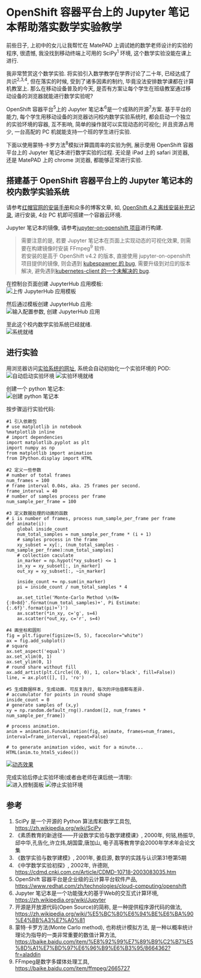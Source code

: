 # OpenShift 容器平台上的 Jupyter 笔记本帮助落实数学实验教学  

前些日子, 上初中的女儿让我帮忙在 MatePAD 上调试她的数学老师设计的实验的程序, 很遗憾, 我没找到移动终端上可用的 SciPy<sup>1</sup> 环境, 这个数学实验没能在课上进行.  

我非常赞赏这个数学实验. 将实验引入数学教学在学界讨论了二十年, 已经达成了共识<sup>2,3,4</sup>, 但在落实的时候, 受到了诸多因素的制约, 毕竟没法安排数学课都在计算机教室上. 那么在移动设备普及的今天, 是否有方案让每个学生在班级教室通过移动设备的浏览器就能进行数学实验呢?  

OpenShift 容器平台<sup>5</sup>上的 Jupyter 笔记本<sup>6</sup>是一个成熟的开源<sup>7</sup>方案. 基于平台的能力, 每个学生用移动设备的浏览器访问校内数学实验系统时, 都会启动一个独立的实验环境的容器, 互不影响, 简单的操作就可以实现动态的可视化; 并且资源占用少, 一台高配的 PC 机就能支持一个班的学生进行实验.  

下面以使用蒙特·卡罗方法<sup>8</sup>模拟计算圆周率的实验为例, 展示使用 OpenShift 容器平台上的 Jupyter 笔记本进行数学实验的过程. 无论是 iPad 上的 safari 浏览器, 还是 MatePAD 上的 chrome 浏览器, 都能够正常进行实验.  

## 搭建基于 OpenShift 容器平台上的 Jupyter 笔记本的校内数学实验系统  
请参考[红帽官网的安装手册](https://access.redhat.com/documentation/zh-cn/openshift_container_platform/4.2/html/installing/index)和众多的博客文章, 如, [OpenShift 4.2 离线安装补充记录](https://www.cnblogs.com/ericnie/p/11764124.html), 进行安装, 4台 PC 机即可搭建一个容器云环境.  

Jupyter 笔记本的镜像, 请参考[jupyter-on-openshift 项目](https://github.com/jupyter-on-openshift/)进行构建.  
> 需要注意的是, 若要 Jupyter 笔记本在页面上实现动态的可视化效果, 则需要在构建镜像时安装 FFmpeg<sup>9</sup> 软件.  
> 若安装的是高于 OpenShift v4.2 的版本, 直接使用 jupyter-on-openshift 项目提供的镜像, 则会遇到 [kubespawner 的 bug](https://github.com/jupyterhub/kubespawner/issues/354), 需要升级到对应的版本解决, 避免遇到[kubernetes-client 的一个未解决的 bug](https://github.com/kubernetes-client/python/issues/1333).  

在控制台页面创建 JupyterHub 应用模板:  
![上传 JupyterHub 应用模板]()  

然后通过模板创建 JupyterHub 应用:  
![输入配置参数, 创建 JupyterHub 应用]()

至此这个校内数学实验系统已经就绪.  
![系统就绪](./jupyterhub-screenshots/application_system_for_math_experience.png)

## 进行实验  
用浏览器访问[实验系统的网址](), 系统会自动初始化一个实验环境的 POD:  
![自动启动实验环境](./jupyterhub-screenshots/auto_started_lab_env.png)
![实验环境就绪](./jupyterhub-screenshots/lab_pod_ready.png)

创建一个 python 笔记本:  
![创建 python 笔记本](./jupyterhub-screenshots/new_python_notebook.png)

按步骤运行实验代码:  
```
#1 引入依赖包
# use matplotlib in notebook
%matplotlib inline
# import dependencies
import matplotlib.pyplot as plt
import numpy as np
from matplotlib import animation
from IPython.display import HTML

#2 定义一些参数
# number of total frames
num_frames = 100
# frame interval 0.04s, aka. 25 frames per second.
frame_interval = 40
# number of samples process per frame
num_sample_per_frame = 100

#3 定义数据处理的动画的函数
# i is number of frames, process num_sample_per_frame per frame
def animate(i):
    global inside_count
    num_total_samples = num_sample_per_frame * (i + 1)
    # samples process in the frame
    xy_subset = xy[:, (num_total_samples - num_sample_per_frame):num_total_samples]
    # collection caculate 
    in_marker = np.hypot(*xy_subset) <= 1
    in_xy = xy_subset[:, in_marker]
    out_xy = xy_subset[:, ~in_marker]

    inside_count += np.sum(in_marker)
    pi = inside_count / num_total_samples * 4

    ax.set_title('Monte-Carlo Method \n(N={:0>8d}'.format(num_total_samples)+', Pi Estimate: {:.6f}'.format(pi)+')')
    ax.scatter(*in_xy, c='g', s=4)
    ax.scatter(*out_xy, c='r', s=4)

#4 画坐标和圆形
fig = plt.figure(figsize=(5, 5), facecolor="white")
ax = fig.add_subplot()
# square
ax.set_aspect('equal')
ax.set_xlim(0, 1)
ax.set_ylim(0, 1)
# round share without fill
ax.add_artist(plt.Circle((0, 0), 1, color='black', fill=False))
line, = ax.plot([], [], 'ro')

#5 生成数据样本, 生成动画. 可反复执行, 每次的评估值都有差异.
# accumulator for points in round shape
inside_count = 0
# generate samples of (x,y)
xy = np.random.default_rng().random([2, num_frames * num_sample_per_frame])

# process animation.
anim = animation.FuncAnimation(fig, animate, frames=num_frames, interval=frame_interval, repeat=False)

# to generate animation video, wait for a minute...
HTML(anim.to_html5_video())
```
[![动态效果](./jupyterhub-screenshots/Pi_simulated_by_Monte_Carlo_method-axis.png)](./jupyterhub-screenshots/Pi_simulated_by_Monte_Carlo_method.mp4)

完成实验后停止实验环境(或者由老师在课后统一清理):  
![进入控制面板](./jupyterhub-screenshots/goto-control-panel.png)
![停止实验环境](./jupyterhub-screenshots/shutdown-lab-pod.png)


## 参考
1. SciPy 是一个开源的 Python 算法库和数学工具包, https://zh.wikipedia.org/wiki/SciPy  
2. 《素质教育的新途径——开设数学实验与数学建模课》, 2000年, 何铭,杨振华,邱中华,孔告化,许立炜,胡国雷,唐加山, 电子高等教育学会2000年学术年会论文集  
3. 《数学实验与数学建模》, 2001年, 姜启源, 数学的实践与认识第31卷第5期  
4. 《中学数学实验初探》, 2002年, 许德刚, https://cdmd.cnki.com.cn/Article/CDMD-10718-2003083035.htm  
5. OpenShift 容器平台是企业级的云计算平台软件产品, https://www.redhat.com/zh/technologies/cloud-computing/openshift  
6. Jupyter 笔记本是一个功能强大的基于Web的交互式计算环境, https://zh.wikipedia.org/wiki/Jupyter  
7. 开源是开放源代码(Open Source)的简称, 是一种提供程序源代码的做法, https://zh.wikipedia.org/wiki/%E5%BC%80%E6%94%BE%E6%BA%90%E4%BB%A3%E7%A0%81  
8. 蒙特·卡罗方法(Monte Carlo method), 也称统计模拟方法, 是一种以概率统计理论为指导的一类非常重要的数值计算方法, https://baike.baidu.com/item/%E8%92%99%E7%89%B9%C2%B7%E5%8D%A1%E7%BD%97%E6%96%B9%E6%B3%95/8664362?fr=aladdin  
9. FFmpeg是数字多媒体处理工具, https://baike.baidu.com/item/ffmpeg/2665727  
